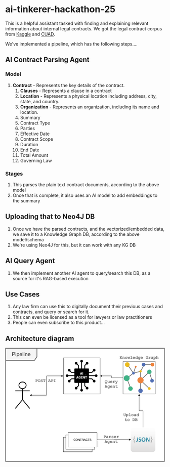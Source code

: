 # ai-tinkerer-hackathon-25

This is a helpful assistant tasked with finding and explaining relevant information about internal legal contracts. We got the legal contract corpus from [Kaggle](https://www.kaggle.com/datasets/konradb/atticus-open-contract-dataset-aok-beta) and [CUAD](https://www.atticusprojectai.org/cuad).

We've implemented a pipeline, which has the following steps....

## AI Contract Parsing Agent

### Model

1. **Contract** - Represents the key details of the contract.
    1. **Clauses** - Represents a clause in a contract
    2. **Location** - Represents a physical location including address, city, state, and country.
    3. **Organization** - Represents an organization, including its name and location.
    4. Summary
    5. Contract Type
    6. Parties
    7. Effective Date
    8. Contract Scope
    9. Duration
    10. End Date
    11. Total Amount
    12. Governing Law

### Stages

1. This parses the plain text contract documents, according to the above model
2. Once that is complete, it also uses an AI model to add embeddings to the summary

## Uploading that to Neo4J DB

1. Once we have the parsed contracts, and the vectorized/embedded data, we save it to a Knowledge Graph DB, according to the above model/schema
2. We're using Neo4J for this, but it can work with any KG DB

## AI Query Agent

1. We then implement another AI agent to query/search this DB, as a source for it's RAG-based execution

## Use Cases

1. Any law firm can use this to digitally document their previous cases and contracts, and query or search for it.
2. This can even be licensed as a tool for lawyers or law practitioners
3. People can even subscribe to this product...

## Architecture diagram

![Pipeline Architecture](Pipeline.png)

